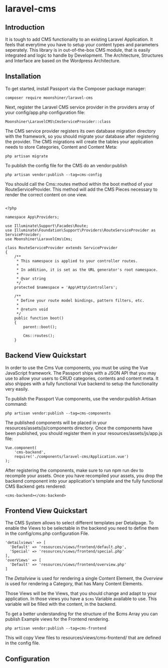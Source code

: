 # laravel-cms

## Introduction

It is tough to add CMS functionality to an existing Laravel Application. It feels that everytime you have to setup your content types and parameters seperately. This library is in out-of-the-box CMS module, that is easily integrated and logic to handle by Development. The Architecture, Structures and Interface are based on the Wordpress Architecture.

## Installation

To get started, install Passport via the Composer package manager:

`composer require moonshiner/laravel-cms`

Next, register the Laravel CMS service provider in the providers array of your config/app.php configuration file:

`Moonshiner\LaravelCMS\CmsServiceProvider::class`

The CMS service provider registers its own database migration directory with the framework, so you should migrate your database after registering the provider. The CMS migrations will create the tables your application needs to store Categories, Content and Content Meta:

`php artisan migrate`

To publish the config file for the CMS do an vendor:publish

`php artisan vendor:publish --tag=cms-config`

You should call the Cms::routes method within the boot method of your RouteServiceProvider. This method will add the CMS Pieces necessary to render the correct content on one view.

```<?php

<?php

namespace App\Providers;

use Illuminate\Support\Facades\Route;
use Illuminate\Foundation\Support\Providers\RouteServiceProvider as ServiceProvider;
use Moonshiner\LaravelCms\Cms;

class RouteServiceProvider extends ServiceProvider
{
    /**
     * This namespace is applied to your controller routes.
     *
     * In addition, it is set as the URL generator's root namespace.
     *
     * @var string
     */
    protected $namespace = 'App\Http\Controllers';
    
    /**
     * Define your route model bindings, pattern filters, etc.
     *
     * @return void
     */
    public function boot()
    {
        parent::boot();

        Cms::routes();
    }
```

## Backend View Quickstart

In order to use the Cms Vue components, you must be using the Vue JavaScript framework. The Passport ships with a JSON API that you may use to allow your users to CRUD categories, contents and content meta. It also shippes with a fully functional Vue backend to setup the functionality very easily.

To publish the Passport Vue components, use the vendor:publish Artisan command:

`php artisan vendor:publish --tag=cms-components`

The published components will be placed in your resources/assets/js/components directory. Once the components have been published, you should register them in your  resources/assets/js/app.js file:

```
Vue.component(
    'cms-backend',
    require('./components/laravel-cms/Application.vue')
);
```

After registering the components, make sure to run npm run dev to recompile your assets. Once you have recompiled your assets, you drop the backend component into your application's template and the fully functional CMS Backend gets rendered:

`<cms-backend></cms-backend>`

## Frontend View Quickstart

The CMS System allows to select different templates per Detailpage. To enable the Views to be selectable in the backend you need to define them in the config/cms.php configuration File.

```
'detailviews' => [
  'Default' => 'resources/views/frontend/default.php',
  'Special' => 'resources/views/frontend/special.php'
],
'overViews' => [
  'Default' => 'resources/views/frontend/overview.php'
]
```

The *Detailview* is used for rendering a single Content Element, the *Overview* is used for rendering a Category, that has Many Content Elements.

Those Views will be the Views, that you should change and adapt to your application. In those views you have a `$cms` Variable available to use. This variable will be filled with the content, in the backend.

To get a better understanding for the structure of the $cms Array you can publish Example views for the Frontend rendering. 

`php artisan vendor:publish --tag=cms-frontend`

This will copy View files to resources/views/cms-frontend/ that are defined in the config file.

## Configuration




